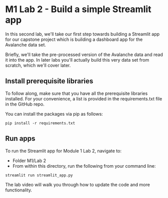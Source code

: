 # M1 Lab 2 - Build a simple Streamlit app

In this second lab, we'll take our first step towards building a Streamlit app for our capstone project which is building a dashboard app for the Avalanche data set.

Briefly, we'll take the pre-processed version of the Avalanche data and read it into the app. In later labs you'll actually build this very data set from scratch, which we'll cover later.


## Install prerequisite libraries
To follow along, make sure that you have all the prerequisite libraries installed. For your convenience, a list is provided in the requirements.txt file in the GitHub repo.

You can install the packages via pip as follows:
```
pip install -r requirements.txt
```

## Run apps

To run the Streamlit app for Module 1 Lab 2, navigate to:
- Folder M1/Lab 2
- From within this directory, run the following from your command line:
```
streamlit run streamlit_app.py
```
The lab video will walk you through how to update the code and more functionality. 
